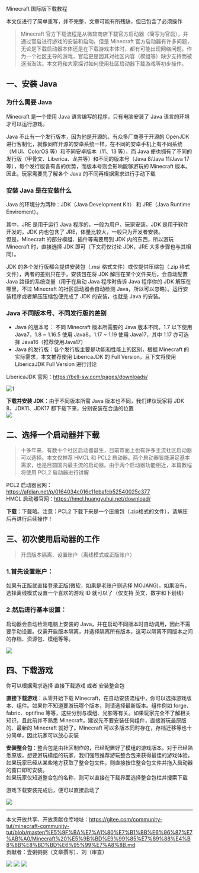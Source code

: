 <!-- 这是最重要的基础教程之一，需要反复修正调整 -->
<!-- 目前只写了最直接的步骤，其他基础教程也按照这样写比较省时省力 -->
<!-- 教程需要能面向各种人群，从什么都不懂的玩家到希望了解更多的玩家，也就是说，需要追求兼备易读性和扩展性 -->

Minecraft 国际版下载教程

本文仅进行了简单重写，并不完整，文章可能有所残缺，但已包含了必须操作

> Minecraft 官方下载流程是从微软商店下载官方启动器（简写为官启），并通过官启进行游戏的安装和启动。但是 Minecraft 官方启动器有许多问题，无论是下载启动器本体还是在下载游戏本体时，都有可能出现网络问题。作为一个社区主导的游戏，官启更是因其对社区内容（模组等）缺少支持而被逐渐淘汰。本文将和大家探讨如何使用社区启动器下载游戏等初步操作。

## 一、安装 Java
### 为什么需要 Java
Minecraft 是一个使用 Java 语言编写的程序，只有电脑安装了 Java 语言的环境才可以运行游戏。

Java 不止有一个发行版本，因为他是开源的。有众多厂商基于开源的 OpenJDK 进行客制化，就像同样开源的安卓系统一样，在不同的安卓手机上有不同系统（MIUI、ColorOS 等）和不同安卓版本（11、13 等），而 Java 便也拥有了不同的发行版（甲骨文、Liberica、龙井等）和不同的版本号（Java 8/Java 11/Java 17等），每个发行版各有各的优势，而版本号则会影响能够游玩的 Minecraft 版本。因此，玩家需要先了解各个 Java 的不同再根据需求进行手动下载

### 安装 Java 是在安装什么
Java 的环境分为两种：JDK（Java Development Kit） 和 JRE（Java Runtime Enviroment）。 

其中，JRE 是用于运行 Java 程序的，一般为用户、玩家安装。JDK 是用于软件开发的，JDK 内也包含了 JRE，体量比较大，一般只为开发者安装。  
但是，Minecraft 的部分模组、插件等需要用到 JDK 内的东西，所以游玩 Minecraft 时，直接选择 JDK 即可（下文将仅讨论 JDK，JRE 大多步骤也与其相同）。

JDK 的各个发行版都会提供安装包（.msi 格式文件）或仅提供压缩包（.zip 格式文件），两者的差别只在于，安装包在将 JDK 解压在某个文件夹后，会自动配置 Java 路径的系统变量（用于在启动 Java 程序时告诉 Java 程序你的 JDK 解压在哪里，不过 Minecraft 的社区启动器会自动检测 Java，所以可以忽略）。运行安装程序或者解压压缩包便完成了 JDK 的安装，也就是 Java 的安装。 

### Java 不同版本号、不同发行版的差别

- Java 的版本号： 不同 Minecraft 版本所需要的 Java 版本不同。1.7 以下使用 Java7，1.8 ~ 1.16.5 使用 Java8，1.17 ~ 1.19 使用 Java17，其中 1.17 亦可选择 Java16（推荐使用Java17）
- Java 的发行版：各个发行版主要是功能和性能上的区别，根据 Minecraft 的实际需求，本文推荐使用 LibericaJDK 的 Full Version，且下文将使用 LibericaJDK Full Version 进行讨论

<!-- 旧描述，有错误，描述混乱 -->
<!-- Java 有不同发行版，总的来说分为 OracleJDK 和 OpenJDK 两个类。 这里不知道怎么描述好了，包括OpenJDK和Oracle的区别以及JDK是什么 。OpenJDK 主要优势在于 免费、性能好，然而在选择 OpenJDK 时，大多数 OpenJDK 并不包含 JavaFX 这一个组件，其是一个较为过时的用于绘制用户界面的组件 不确定组件这个称呼合不合适 ，但仍有一部分应用在使用（例如 HMCL 启动器），因此我们推荐使用 LibericaJDK 的 Full version（带 JavaFX） -->

LibericaJDK 官网：https://bell-sw.com/pages/downloads/  

![1](./Minecraft%20国际版下载教程/Liberica下载.png)

**下载并安装 JDK**：由于不同版本所需 Java 版本也不同，我们建议玩家将 JDK 8、JDK11、JDK17 都下载下来，分别安装在合适的位置  
![](./Minecraft%20国际版下载教程/java分文件夹安放.png)

## 二、选择一个启动器并下载
> 十多年来，有数十个社区启动器诞生，目前市面上也有许多主流社区启动器可以选择。本文仅推荐 HMCL 和 PCL2 启动器。两个启动器皆能满足基本需求，也是目前国内最主流的启动器。由于两个启动器功能相近，本篇教程将使用 PCL2 启动器进行讲解

PCL2 启动器官网：https://afdian.net/p/0164034c016c11ebafcb52540025c377  
HMCL 启动器官网：https://hmcl.huangyuhui.net/download/

**下载**：下载略。注意：PCL2 下载下来是一个压缩包（.zip格式的文件），请解压后再进行后续操作！

## 三、初次使用启动器的工作
> 开启版本隔离、设置账户（离线模式或正版账户）

### 1.首先设置账户：
如果有正版就直接登录正版(微软，如果是老账户则选择 MOJANG)，如果没有，选择离线模式设置一个喜欢的游戏 ID 就可以了（仅支持 英文、数字和下划线）

### 2.然后进行基本设置：
启动器会自动检测电脑上安装的 Java，并在启动不同版本时自动调用，因此不需要手动设置。仅需开启版本隔离，并选择隔离所有版本，这可以隔离不同版本之间的存档、资源包、模组等等。

![](./Minecraft%20国际版下载教程/启动器设置.png)

## 四、下载游戏
> 

你可以根据需求选择 直接下载游戏 或者 安装整合包

**直接下载游戏**：从零开始下载 Minecraft，在自动安装流程中，你可以选择游戏版本、组件。如果你不知道要游玩哪个版本，则请选择最新版本。组件例如 forge、fabric、optifine 等等，这些分别与模组、光影等有关。如果玩家完全不了解相关知识，且此前并不熟悉 Minecraft，建议先不要安装任何组件，直接游玩最原版的、最新的 Minecraft 就好了。Minecraft 可以多版本同时存在，存档迁移等也十分简单，因此玩家可以放心安装

**安装整合包**：整合包是由社区制作的，已经配置好了模组的游戏版本。对于已经熟悉原版，想要游玩模组的玩家，我们强烈推荐游玩整合包来获得最佳的游戏体验。  
如果玩家已经从某些地方获取了整合包文件，则直接按住整合包文件并拖入启动器的窗口即可安装。  
如果玩家仅知道整合包的名称，则可以直接在下载界面选择整合包栏并搜索下载

游戏下载安装完成后，便可以直接启动了

![](./Minecraft%20国际版下载教程/游戏下载.png)

---

本文开放共享、开放贡献仓库地址：https://gitee.com/community-tut/minecraft-community-tut/blob/master/%E5%9F%BA%E7%A1%80%E7%B1%BB%E6%96%87%E7%AB%A0/Minecraft%20%E5%9B%BD%E9%99%85%E7%89%88%E4%B8%8B%E8%BD%BD%E6%95%99%E7%A8%8B.md  
贡献者：壹粥粥粥（文章撰写）、刘（审查）

![](/项目文件/套图/社区教程套图/卡片%20甲%20知乎b站%20点赞.png)
![](/项目文件/套图/社区教程套图/卡片%20乙%20提问交流.png)
![](/项目文件/套图/社区教程套图/卡片%20甲%20开放共享贡献.png)